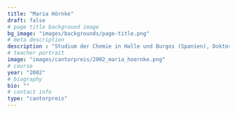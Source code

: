 ```yaml
---
title: "Maria Hörnke"
draft: false
# page title background image
bg_image: "images/backgrounds/page-title.png"
# meta description
description : "Studium der Chemie in Halle und Burgos (Spanien), Doktorand der Chemie in Potsdam, 2012 Promotion, Postdoc, Universität Göteborg"
# teacher portrait
image: "images/cantorpreis/2002_maria_hoernke.png"
# course
year: "2002"
# biography
bio: ""
# contact info
type: "cantorpreis"
---
```

